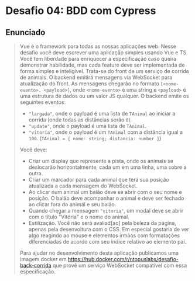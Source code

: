 # Desafio 04: BDD com Cypress

## Enunciado
> Vue é o framework para todas as nossas aplicações web. Nesse desafio você deve escrever uma aplicação simples usando Vue e TS. Você tem liberdade para enriquecer a especificação caso queira demonstrar habilidade, mas cada feature deve ser implementada de forma simples e inteligível. Trata-se do front de um serviço de corrida de animais. O backend emitirá mensagens via WebSocket para atualização do front. As mensagens chegarão no formato `[<nome-evento>, <payload>]`, onde `<nome-evento>` é uma string e `<payload>` é uma estrutura de dados ou um valor JS qualquer. O backend emite os seguintes eventos:
> * `"largada"`, onde o payload é uma lista de `TAnimal` ao iniciar a corrida (onde todas as distâncias serão `0`).
> * `"update"`, onde o payload é uma lista de `TAnimal`.
> * `"vitoria"`, onde o payload é um `TAnimal` com a distância igual a `100`. (`TAnimal = { nome: string; distancia: number }`)
>
> Você deve:
> * Criar um display que represente a pista, onde os animais se deslocarão horizontalmente, cada um em uma linha, uma sobre a outra.
> * Criar um marcador para cada animal que terá sua posição atualizada a cada mensagem do WebSocket.
> * Ao clicar num animal um balão deve se abrir com o seu nome e posição. O balão deve acompanhar o animal e deve ser fechado ao clicar fora do animal e seu balão.
> * Quando chegar a mensagem `"vitoria"`, um modal deve se abrir com o título "Vitória" e o nome do animal.
> * Estilização. Você não será avaliad[ao] pela beleza da página, apenas pela desenvoltura com o CSS. Em especial gostaria de ver algo reagindo ao mouse e elementos irmãos com formatações diferenciadas de acordo com seu índice relativo ao elemento pai.
>
> Para ajudar no desenvolvimento desta aplicação publicamos uma imagem docker em https://hub.docker.com/r/ntopuslabs/desafio-back-corrida que provê um serviço WebSocket compatível com essa especificação.
